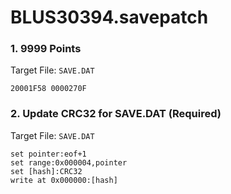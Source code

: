 # BLUS30394.savepatch

### 1. 9999 Points

Target File: `SAVE.DAT`

```
20001F58 0000270F
```

### 2. Update CRC32 for SAVE.DAT (Required)

Target File: `SAVE.DAT`

```
set pointer:eof+1
set range:0x000004,pointer
set [hash]:CRC32
write at 0x000000:[hash]
```


